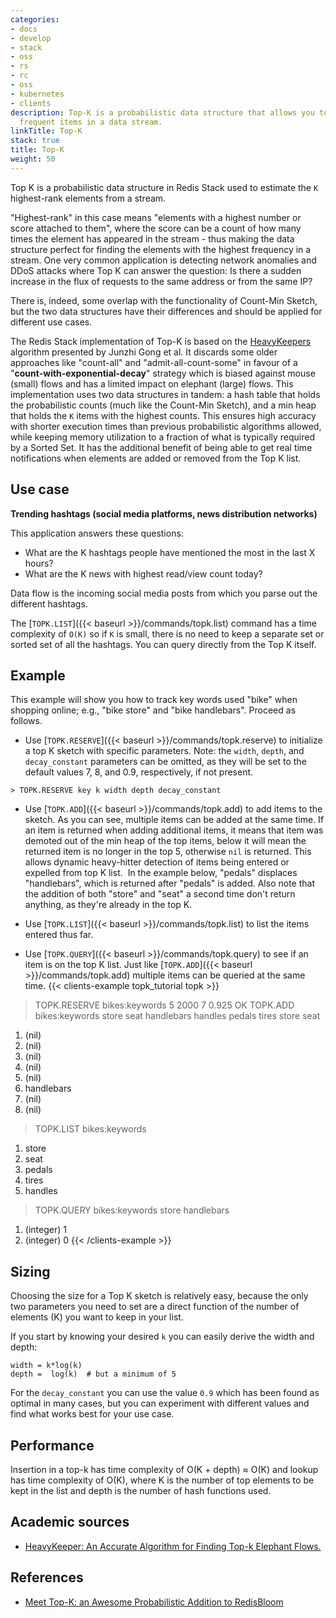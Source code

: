 ```yaml
---
categories:
- docs
- develop
- stack
- oss
- rs
- rc
- oss
- kubernetes
- clients
description: Top-K is a probabilistic data structure that allows you to find the most
  frequent items in a data stream.
linkTitle: Top-K
stack: true
title: Top-K
weight: 50
---
```


Top K is a probabilistic data structure in Redis Stack used to estimate the `K` highest-rank elements from a stream.

"Highest-rank" in this case means "elements with a highest number or score attached to them", where the score can be a count of how many times the element has appeared in the stream - thus making the data structure perfect for finding the elements with the highest frequency in a stream.
One very common application is detecting network anomalies and DDoS attacks where Top K can answer the question: Is there a sudden increase in the flux of requests to the same address or from the same IP?
 
There is, indeed, some overlap with the functionality of Count-Min Sketch, but the two data structures have their differences and should be applied for different use cases. 

The Redis Stack implementation of Top-K is based on the [HeavyKeepers](https://www.usenix.org/conference/atc18/presentation/gong) algorithm presented by Junzhi Gong et al. It discards some older approaches like "count-all" and "admit-all-count-some" in favour of a "**count-with-exponential-decay**" strategy which is biased against mouse (small) flows and has a limited impact on elephant (large) flows. This implementation uses two data structures in tandem: a hash table that holds the probabilistic counts (much like the Count-Min Sketch), and a min heap that holds the `K` items with the highest counts. This ensures high accuracy with shorter execution times than previous probabilistic algorithms allowed, while keeping memory utilization to a fraction of what is typically required by a Sorted Set. It has the additional benefit of being able to get real time notifications when elements are added or removed from the Top K list. 

## Use case

**Trending hashtags (social media platforms, news distribution networks)** 

This application answers these questions: 

- What are the K hashtags people have mentioned the most in the last X hours? 
- What are the K news with highest read/view count today? 

Data flow is the incoming social media posts from which you parse out the different hashtags. 

The [`TOPK.LIST`]({{< baseurl >}}/commands/topk.list) command has a time complexity of `O(K)` so if `K` is small, there is no need to keep a separate set or sorted set of all the hashtags. You can query directly from the Top K itself. 

## Example

This example will show you how to track key words used "bike" when shopping online; e.g., "bike store" and "bike handlebars". Proceed as follows.
​
* Use [`TOPK.RESERVE`]({{< baseurl >}}/commands/topk.reserve) to initialize a top K sketch with specific parameters. Note: the `width`, `depth`, and `decay_constant` parameters can be omitted, as they will be set to the default values 7, 8, and 0.9, respectively, if not present.
​
 ```
 > TOPK.RESERVE key k width depth decay_constant
 ```
 
 * Use [`TOPK.ADD`]({{< baseurl >}}/commands/topk.add) to add items to the sketch. As you can see, multiple items can be added at the same time. If an item is returned when adding additional items, it means that item was demoted out of the min heap of the top items, below it will mean the returned item is no longer in the top 5, otherwise `nil` is returned. This allows dynamic heavy-hitter detection of items being entered or expelled from top K list.
​
In the example below, "pedals" displaces "handlebars", which is returned after "pedals" is added. Also note that the addition of both "store" and "seat" a second time don't return anything, as they're already in the top K.
 
 * Use [`TOPK.LIST`]({{< baseurl >}}/commands/topk.list) to list the items entered thus far.
​
 * Use [`TOPK.QUERY`]({{< baseurl >}}/commands/topk.query) to see if an item is on the top K list. Just like [`TOPK.ADD`]({{< baseurl >}}/commands/topk.add) multiple items can be queried at the same time.
{{< clients-example topk_tutorial topk >}}
> TOPK.RESERVE bikes:keywords 5 2000 7 0.925
OK
> TOPK.ADD bikes:keywords store seat handlebars handles pedals tires store seat
1) (nil)
2) (nil)
3) (nil)
4) (nil)
5) (nil)
6) handlebars
7) (nil)
8) (nil)
> TOPK.LIST bikes:keywords
1) store
2) seat
3) pedals
4) tires
5) handles
> TOPK.QUERY bikes:keywords store handlebars
1) (integer) 1
2) (integer) 0
{{< /clients-example >}}

## Sizing

Choosing the size for a Top K sketch is relatively easy, because the only two parameters you need to set are a direct function of the number of elements (K) you want to keep in your list.

If you start by knowing your desired `k` you can easily derive the width and depth:

```
width = k*log(k)
depth =  log(k)  # but a minimum of 5
```

For the `decay_constant` you can use the value `0.9` which has been found as optimal in many cases, but you can experiment with different values and find what works best for your use case.

## Performance
Insertion in a top-k has time complexity of O(K + depth) ≈ O(K) and lookup has time complexity of O(K), where K is the number of top elements to be kept in the list and depth is the number of hash functions used.


## Academic sources
- [HeavyKeeper: An Accurate Algorithm for Finding Top-k Elephant Flows.](https://yangtonghome.github.io/uploads/HeavyKeeper_ToN.pdf)

## References
- [Meet Top-K: an Awesome Probabilistic Addition to RedisBloom](https://redis.com/blog/meet-top-k-awesome-probabilistic-addition-redisbloom/)
